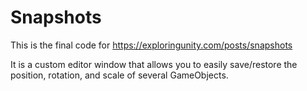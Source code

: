 # Snapshots

This is the final code for https://exploringunity.com/posts/snapshots

It is a custom editor window that allows you to easily save/restore the position, rotation, and scale of several GameObjects.

